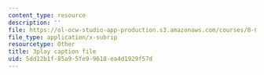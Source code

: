 ```yaml
---
content_type: resource
description: ''
file: https://ol-ocw-studio-app-production.s3.amazonaws.com/courses/8-04-quantum-physics-i-spring-2016/5dd12b1f85a95fe99618ea4d1929f57d_bX-k26w-tsU.vtt
file_type: application/x-subrip
resourcetype: Other
title: 3play caption file
uid: 5dd12b1f-85a9-5fe9-9618-ea4d1929f57d
---
```

